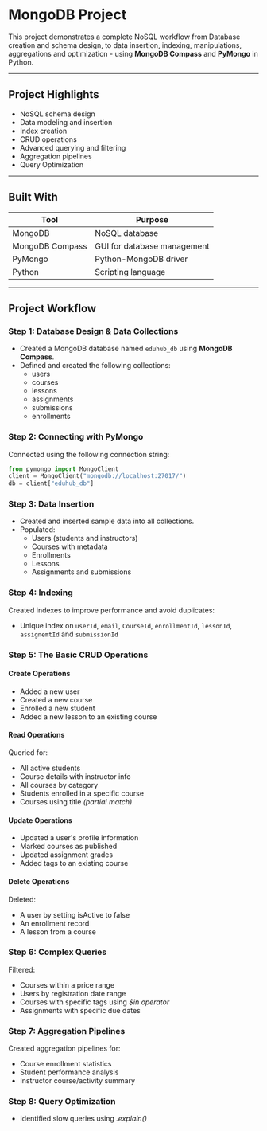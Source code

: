 # MongoDB Project

This project demonstrates a complete NoSQL workflow from Database creation and schema design, to data insertion, indexing, manipulations, aggregations and optimization - using **MongoDB Compass** and **PyMongo** in Python.

---

## Project Highlights

- NoSQL schema design
- Data modeling and insertion
- Index creation
- CRUD operations
- Advanced querying and filtering
- Aggregation pipelines
- Query Optimization

---

## Built With

| Tool            | Purpose                         |
|-----------------|---------------------------------|
| MongoDB         | NoSQL database                  |
| MongoDB Compass | GUI for database management     |
| PyMongo         | Python-MongoDB driver           |
| Python          | Scripting language              |

---

## Project Workflow

### Step 1: Database Design & Data Collections
- Created a MongoDB database named `eduhub_db` using **MongoDB Compass**.
- Defined and created the following collections:
  - users
  - courses
  - lessons
  - assignments
  - submissions
  - enrollments

### Step 2: Connecting with PyMongo
Connected using the following connection string:
```python
from pymongo import MongoClient
client = MongoClient("mongodb://localhost:27017/")
db = client["eduhub_db"]
```

### Step 3: Data Insertion
- Created and inserted sample data into all collections.
- Populated:
  - Users (students and instructors)
  - Courses with metadata
  - Enrollments
  - Lessons
  - Assignments and submissions
 
### Step 4: Indexing
Created indexes to improve performance and avoid duplicates:
- Unique index on `userId`, `email`, `CourseId`, `enrollmentId`, `lessonId`, `assignemtId` and `submissionId`
 
### Step 5: The Basic CRUD Operations

#### Create Operations
- Added a new user
- Created a new course
- Enrolled a new student
- Added a new lesson to an existing course

#### Read Operations
Queried for:
- All active students
- Course details with instructor info
- All courses by category
- Students enrolled in a specific course
- Courses using title _(partial match)_

#### Update Operations
- Updated a user's profile information
- Marked courses as published
- Updated assignment grades
- Added tags to an existing course

#### Delete Operations
Deleted:
- A user by setting isActive to false
- An enrollment record
- A lesson from a course

### Step 6: Complex Queries
Filtered:
- Courses within a price range
- Users by registration date range
- Courses with specific tags using _$in operator_
- Assignments with specific due dates

### Step 7: Aggregation Pipelines
Created aggregation pipelines for:
- Course enrollment statistics
- Student performance analysis
- Instructor course/activity summary

### Step 8: Query Optimization
- Identified slow queries using _.explain()_
